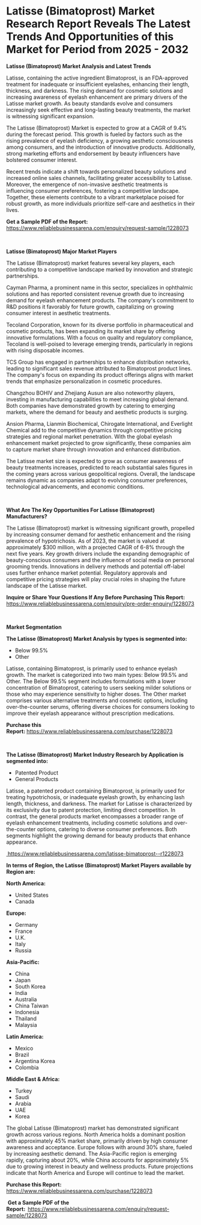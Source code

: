 <p><h1>Latisse (Bimatoprost) Market Research Report Reveals The Latest Trends And Opportunities of this Market for Period from 2025 - 2032</h1></p><p><strong>Latisse (Bimatoprost) Market Analysis and Latest Trends</strong></p>
<p><p>Latisse, containing the active ingredient Bimatoprost, is an FDA-approved treatment for inadequate or insufficient eyelashes, enhancing their length, thickness, and darkness. The rising demand for cosmetic solutions and increasing awareness of eyelash enhancement are primary drivers of the Latisse market growth. As beauty standards evolve and consumers increasingly seek effective and long-lasting beauty treatments, the market is witnessing significant expansion.</p><p>The Latisse (Bimatoprost) Market is expected to grow at a CAGR of 9.4% during the forecast period. This growth is fueled by factors such as the rising prevalence of eyelash deficiency, a growing aesthetic consciousness among consumers, and the introduction of innovative products. Additionally, strong marketing efforts and endorsement by beauty influencers have bolstered consumer interest.</p><p>Recent trends indicate a shift towards personalized beauty solutions and increased online sales channels, facilitating greater accessibility to Latisse. Moreover, the emergence of non-invasive aesthetic treatments is influencing consumer preferences, fostering a competitive landscape. Together, these elements contribute to a vibrant marketplace poised for robust growth, as more individuals prioritize self-care and aesthetics in their lives.</p></p>
<p><strong>Get a Sample PDF of the Report:&nbsp;</strong> <a href="https://www.reliablebusinessarena.com/enquiry/request-sample/1228073?utm_campaign=3453&utm_medium=2&utm_source=Github&utm_content=ia&utm_term=19042025&utm_id=latisse-bimatoprost">https://www.reliablebusinessarena.com/enquiry/request-sample/1228073</a></p>
<p>&nbsp;</p>
<p><strong>Latisse (Bimatoprost) Major Market Players</strong></p>
<p><p>The Latisse (Bimatoprost) market features several key players, each contributing to a competitive landscape marked by innovation and strategic partnerships. </p><p>Cayman Pharma, a prominent name in this sector, specializes in ophthalmic solutions and has reported consistent revenue growth due to increasing demand for eyelash enhancement products. The company's commitment to R&D positions it favorably for future growth, capitalizing on growing consumer interest in aesthetic treatments.</p><p>Tecoland Corporation, known for its diverse portfolio in pharmaceutical and cosmetic products, has been expanding its market share by offering innovative formulations. With a focus on quality and regulatory compliance, Tecoland is well-poised to leverage emerging trends, particularly in regions with rising disposable incomes.</p><p>TCS Group has engaged in partnerships to enhance distribution networks, leading to significant sales revenue attributed to Bimatoprost product lines. The company's focus on expanding its product offerings aligns with market trends that emphasize personalization in cosmetic procedures.</p><p>Changzhou BOHIV and Zhejiang Ausun are also noteworthy players, investing in manufacturing capabilities to meet increasing global demand. Both companies have demonstrated growth by catering to emerging markets, where the demand for beauty and aesthetic products is surging.</p><p>Ansion Pharma, Lianmin Biochemical, Chirogate International, and Everlight Chemical add to the competitive dynamics through competitive pricing strategies and regional market penetration. With the global eyelash enhancement market projected to grow significantly, these companies aim to capture market share through innovation and enhanced distribution.</p><p>The Latisse market size is expected to grow as consumer awareness of beauty treatments increases, predicted to reach substantial sales figures in the coming years across various geopolitical regions. Overall, the landscape remains dynamic as companies adapt to evolving consumer preferences, technological advancements, and economic conditions.</p></p>
<p>&nbsp;</p>
<p><strong>What Are The Key Opportunities For Latisse (Bimatoprost) Manufacturers?</strong></p>
<p><p>The Latisse (Bimatoprost) market is witnessing significant growth, propelled by increasing consumer demand for aesthetic enhancement and the rising prevalence of hypotrichosis. As of 2023, the market is valued at approximately $300 million, with a projected CAGR of 6-8% through the next five years. Key growth drivers include the expanding demographic of beauty-conscious consumers and the influence of social media on personal grooming trends. Innovations in delivery methods and potential off-label uses further enhance market potential. Regulatory approvals and competitive pricing strategies will play crucial roles in shaping the future landscape of the Latisse market.</p></p>
<p><strong>Inquire or Share Your Questions If Any Before Purchasing This Report:</strong> <a href="https://www.reliablebusinessarena.com/enquiry/pre-order-enquiry/1228073?utm_campaign=3453&utm_medium=2&utm_source=Github&utm_content=ia&utm_term=19042025&utm_id=latisse-bimatoprost">https://www.reliablebusinessarena.com/enquiry/pre-order-enquiry/1228073</a></p>
<p>&nbsp;</p>
<p><strong>Market Segmentation</strong></p>
<p><strong>The Latisse (Bimatoprost) Market Analysis by types is segmented into:</strong></p>
<p><ul><li>Below 99.5%</li><li>Other</li></ul></p>
<p><p>Latisse, containing Bimatoprost, is primarily used to enhance eyelash growth. The market is categorized into two main types: Below 99.5% and Other. The Below 99.5% segment includes formulations with a lower concentration of Bimatoprost, catering to users seeking milder solutions or those who may experience sensitivity to higher doses. The Other market comprises various alternative treatments and cosmetic options, including over-the-counter serums, offering diverse choices for consumers looking to improve their eyelash appearance without prescription medications.</p></p>
<p><strong>Purchase this Report:&nbsp;</strong><a href="https://www.reliablebusinessarena.com/purchase/1228073?utm_campaign=3453&utm_medium=2&utm_source=Github&utm_content=ia&utm_term=19042025&utm_id=latisse-bimatoprost">https://www.reliablebusinessarena.com/purchase/1228073</a></p>
<p>&nbsp;</p>
<p><strong>The Latisse (Bimatoprost) Market Industry Research by Application is segmented into:</strong></p>
<p><ul><li>Patented Product</li><li>General Products</li></ul></p>
<p><p>Latisse, a patented product containing Bimatoprost, is primarily used for treating hypotrichosis, or inadequate eyelash growth, by enhancing lash length, thickness, and darkness. The market for Latisse is characterized by its exclusivity due to patent protection, limiting direct competition. In contrast, the general products market encompasses a broader range of eyelash enhancement treatments, including cosmetic solutions and over-the-counter options, catering to diverse consumer preferences. Both segments highlight the growing demand for beauty products that enhance appearance.</p></p>
<p><a href="https://www.reliablebusinessarena.com/latisse-bimatoprost--r1228073?utm_campaign=3453&utm_medium=2&utm_source=Github&utm_content=ia&utm_term=19042025&utm_id=latisse-bimatoprost">&nbsp;https://www.reliablebusinessarena.com/latisse-bimatoprost--r1228073</a></p>
<p><strong>In terms of Region, the Latisse (Bimatoprost) Market Players available by Region are:</strong></p>
<p>
    <p> <strong> North America: </strong>
        <ul>
            <li>United States</li>
            <li>Canada</li>
        </ul>
        </p> 
    <p> <strong> Europe: </strong>
        <ul>
            <li>Germany</li>
            <li>France</li>
            <li>U.K.</li>
            <li>Italy</li>
            <li>Russia</li>
        </ul>
        </p> 
    <p> <strong> Asia-Pacific: </strong>
        <ul>
            <li>China</li>
            <li>Japan</li>
            <li>South Korea</li>
            <li>India</li>
            <li>Australia</li>
            <li>China Taiwan</li>
            <li>Indonesia</li>
            <li>Thailand</li>
            <li>Malaysia</li>
        </ul>
        </p> 
    <p> <strong> Latin America: </strong>
        <ul>
            <li>Mexico</li>
            <li>Brazil</li>
            <li>Argentina Korea</li>
            <li>Colombia</li>
        </ul>
        </p> 
    <p> <strong> Middle East & Africa: </strong>
        <ul>
            <li>Turkey</li>
            <li>Saudi</li>
            <li>Arabia</li>
            <li>UAE</li>
            <li>Korea</li>
        </ul>
    </p>
    </p>
<p><p>The global Latisse (Bimatoprost) market has demonstrated significant growth across various regions. North America holds a dominant position with approximately 45% market share, primarily driven by high consumer awareness and acceptance. Europe follows with around 30% share, fueled by increasing aesthetic demand. The Asia-Pacific region is emerging rapidly, capturing about 20%, while China accounts for approximately 5% due to growing interest in beauty and wellness products. Future projections indicate that North America and Europe will continue to lead the market.</p></p>
<p><strong>Purchase this Report: </strong><a href="https://www.reliablebusinessarena.com/purchase/1228073?utm_campaign=3453&utm_medium=2&utm_source=Github&utm_content=ia&utm_term=19042025&utm_id=latisse-bimatoprost">https://www.reliablebusinessarena.com/purchase/1228073</a></p>
<p>&nbsp;<strong>Get a Sample PDF of the Report:&nbsp;&nbsp;</strong><a href="https://www.reliablebusinessarena.com/enquiry/request-sample/1228073?utm_campaign=3453&utm_medium=2&utm_source=Github&utm_content=ia&utm_term=19042025&utm_id=latisse-bimatoprost">https://www.reliablebusinessarena.com/enquiry/request-sample/1228073</a></p>
<p><strong></strong></p>
<p><p></p><p></p><p></p></p>
